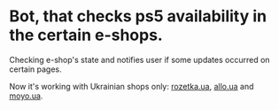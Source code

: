 # Bot, that checks ps5 availability in the certain e-shops. 

Checking e-shop's state and notifies user if some updates occurred on certain pages.

Now it's working with Ukrainian shops only: [rozetka.ua](https://rozetka.com.ua), [allo.ua](https://allo.ua) and [moyo.ua](https://www.moyo.ua).
